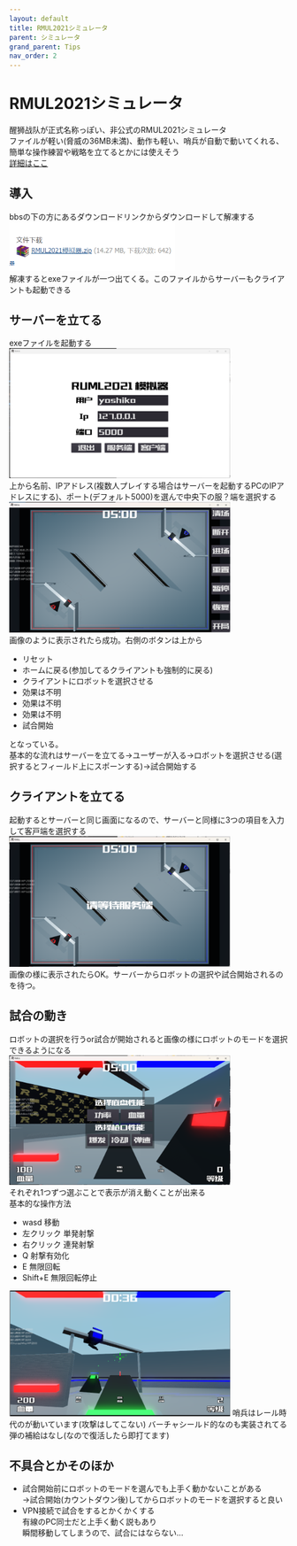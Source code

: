 ```yaml
---
layout: default
title: RMUL2021シミュレータ
parent: シミュレータ
grand_parent: Tips
nav_order: 2
---
```

# RMUL2021シミュレータ  
醒狮战队が正式名称っぽい、非公式のRMUL2021シミュレータ  
ファイルが軽い(脅威の36MB未満)、動作も軽い、哨兵が自動で動いてくれる、簡単な操作練習や戦略を立てるとかには使えそう  
[詳細はここ](https://bbs.robomaster.com/forum.php?mod=viewthread&tid=11927)  

## 導入  
bbsの下の方にあるダウンロードリンクからダウンロードして解凍する  
<img src='img/RMUL2021シミュレータ_2023-10-02-15-07-09.png' width='300'>  
解凍するとexeファイルが一つ出てくる。このファイルからサーバーもクライアントも起動できる  

## サーバーを立てる  
exeファイルを起動する  
<img src='img/RMUL2021シミュレータ_2023-10-02-15-08-54.png' width='400'>  
上から名前、IPアドレス(複数人プレイする場合はサーバーを起動するPCのIPアドレスにする)、ポート(デフォルト5000)を選んで中央下の服？端を選択する  
<img src='img/RMUL2021シミュレータ_2023-10-02-15-11-07.png' width='400'>  
画像のように表示されたら成功。右側のボタンは上から  
- リセット
- ホームに戻る(参加してるクライアントも強制的に戻る)  
- クライアントにロボットを選択させる  
- 効果は不明  
- 効果は不明  
- 効果は不明  
- 試合開始  

となっている。  
基本的な流れはサーバーを立てる->ユーザーが入る->ロボットを選択させる(選択するとフィールド上にスポーンする)->試合開始する  

## クライアントを立てる  
起動するとサーバーと同じ画面になるので、サーバーと同様に3つの項目を入力して客戸端を選択する  
<img src='img/RMUL2021シミュレータ_2023-10-02-15-14-36.png' width='400'>  
画像の様に表示されたらOK。サーバーからロボットの選択や試合開始されるのを待つ。  

## 試合の動き  
ロボットの選択を行うor試合が開始されると画像の様にロボットのモードを選択できるようになる  
<img src='img/RMUL2021シミュレータ_2023-10-02-15-17-23.png' width='400'>  
それぞれ1つずつ選ぶことで表示が消え動くことが出来る  
基本的な操作方法  
- wasd 移動
- 左クリック 単発射撃
- 右クリック 連発射撃
- Q 射撃有効化
- E 無限回転
- Shift+E 無限回転停止  

<img src='img/RMUL2021シミュレータ_2023-10-02-15-22-44.png' width='400'>  
哨兵はレール時代のが動いています(攻撃はしてこない)  
バーチャシールド的なのも実装されてる  
弾の補給はなし(なので復活したら即打てます)  

## 不具合とかそのほか  
- 試合開始前にロボットのモードを選んでも上手く動かないことがある  
    ->試合開始(カウントダウン後)してからロボットのモードを選択すると良い  
- VPN接続で試合をするとかくかくする  
    有線のPC同士だと上手く動く説もあり  
    瞬間移動してしまうので、試合にはならない...  
